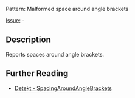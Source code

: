 Pattern: Malformed space around angle brackets

Issue: -

## Description

Reports spaces around angle brackets.

## Further Reading

* [Detekt - SpacingAroundAngleBrackets](https://detekt.dev/docs/rules/formatting/#spacingaroundanglebrackets)